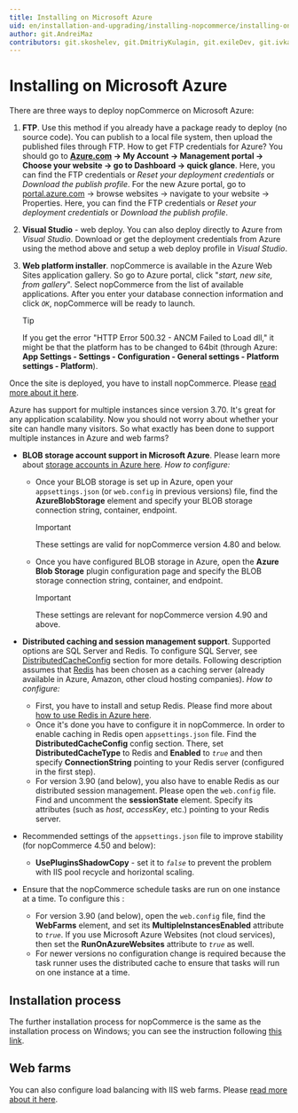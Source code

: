 ```yaml
---
title: Installing on Microsoft Azure
uid: en/installation-and-upgrading/installing-nopcommerce/installing-on-microsoft-azure
author: git.AndreiMaz
contributors: git.skoshelev, git.DmitriyKulagin, git.exileDev, git.ivkadp, git.mariannk
---
```


# Installing on Microsoft Azure

There are three ways to deploy nopCommerce on Microsoft Azure:

1. **FTP**. Use this method if you already have a package ready to deploy (no source code). You can publish to a local file system, then upload the published files through FTP.
  How to get FTP credentials for Azure? You should go to **[Azure.com](https://azure.microsoft.com/) → My Account → Management portal → Choose your website → go to Dashboard → quick glance**. Here, you can find the FTP credentials or *Reset your deployment credentials* or *Download the publish profile*.
  For the new Azure portal, go to [portal.azure.com](http://portal.azure.com/) → browse websites → navigate to your website → Properties. Here, you can find the FTP credentials or *Reset your deployment credentials* or *Download the publish profile*.

1. **Visual Studio** - web deploy. You can also deploy directly to Azure from *Visual Studio*. Download or get the deployment credentials from Azure using the method above and setup a web deploy profile in *Visual Studio*.

1. **Web platform installer**. nopCommerce is available in the Azure Web Sites application gallery. So go to Azure portal, click "*start, new site, from gallery*".  Select nopCommerce from the list of available applications. After you enter your database connection information and click *`OK`*, nopCommerce will be ready to launch.

    >[!TIP]
    >
    > If you get the error "HTTP Error 500.32 - ANCM Failed to Load dll," it might be that the platform has to be changed to 64bit (through Azure: **App Settings - Settings - Configuration - General settings - Platform settings - Platform**).

Once the site is deployed, you have to install nopCommerce. Please [read more about it here](xref:en/installation-and-upgrading/installing-nopcommerce/index).

Azure has support for multiple instances since version 3.70. It's great for any application scalability. Now you should not worry about whether your site can handle many visitors. So what exactly has been done to support multiple instances in Azure and web farms?

* **BLOB storage account support in Microsoft Azure**. Please learn more about [storage accounts in Azure here](https://azure.microsoft.com/documentation/articles/storage-introduction/). *How to configure:*
  * Once your BLOB storage is set up in Azure, open your `appsettings.json` (or `web.config` in previous versions) file, find the **AzureBlobStorage** element and specify your BLOB storage connection string, container, endpoint.
    >[!IMPORTANT]
    >These settings are valid for nopCommerce version 4.80 and below.
  * Once you have configured BLOB storage in Azure, open the **Azure Blob Storage** plugin configuration page and specify the BLOB storage connection string, container, and endpoint.
    >[!IMPORTANT]
    >These settings are relevant for nopCommerce version 4.90 and above.

* **Distributed caching and session management support**. Supported options are SQL Server and Redis. To configure SQL Server, see [DistributedCacheConfig](https://docs.nopcommerce.com/en/developer/tutorials/appsettings-json-file.html#distributedcacheconfig) section for more details. Following description assumes that [Redis](http://redis.io/) has been chosen as a caching server (already available in Azure, Amazon, other cloud hosting companies). *How to configure:*
  * First, you have to install and setup Redis. Please find more about [how to use Redis in Azure here](https://azure.microsoft.com/documentation/articles/cache-dotnet-how-to-use-azure-redis-cache/).
  * Once it's done you have to configure it in nopCommerce. In order to enable caching in Redis open `appsettings.json` file. Find the **DistributedCacheConfig** config section. There, set **DistributedCacheType** to Redis and **Enabled** to *`true`* and then specify **ConnectionString** pointing to your Redis server (configured in the first step).
  * For version 3.90 (and below), you also have to enable Redis as our distributed session management. Please open the `web.config` file. Find and uncomment the **sessionState** element. Specify its attributes (such as *host*, *accessKey*, etc.) pointing to your Redis server.
* Recommended settings of the `appsettings.json` file to improve stability (for nopCommerce 4.50 and below):
  * **UsePluginsShadowCopy** - set it to *`false`* to prevent the problem with IIS pool recycle and horizontal scaling.
* Ensure that the nopCommerce schedule tasks are run on one instance at a time. To configure this :
  * For version 3.90 (and below), open the `web.config` file, find the **WebFarms** element, and set its **MultipleInstancesEnabled** attribute to *`true`*. If you use Microsoft Azure Websites (not cloud services), then set the **RunOnAzureWebsites** attribute to *`true`* as well.
  * For newer versions no configuration change is required because the task runner uses the distributed cache to ensure that tasks will run on one instance at a time.

## Installation process

The further installation process for nopCommerce is the same as the installation process on Windows; you can see the instruction following [this link](xref:en/installation-and-upgrading/installing-nopcommerce/installing-on-windows#install-nopcommerce).

## Web farms

You can also configure load balancing with IIS web farms. Please [read more about it here](xref:en/installation-and-upgrading/installing-nopcommerce/web-farms).
